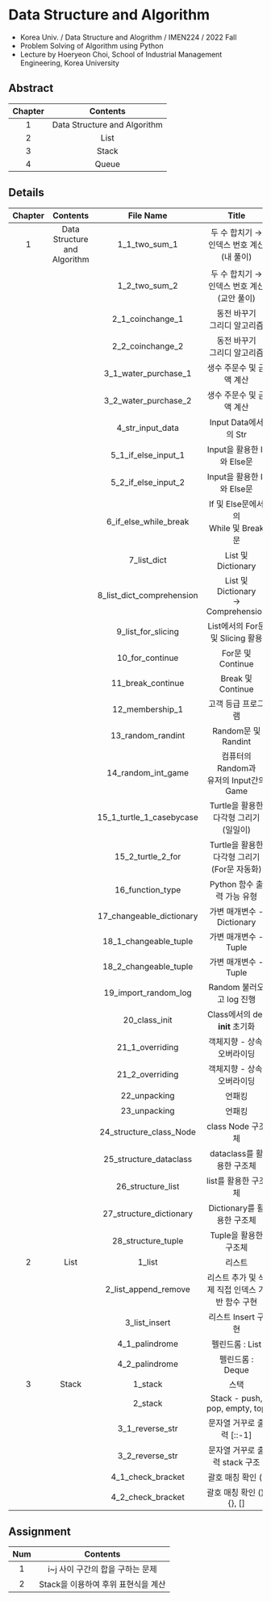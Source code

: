 # Data Structure and Algorithm
- Korea Univ. / Data Structure and Alogrithm / IMEN224 / 2022 Fall
- Problem Solving of Algorithm using Python
- Lecture by Hoeryeon Choi, School of Industrial Management Engineering, Korea University

## Abstract
|Chapter|Contents|
|:------:|:-----:|
|1|Data Structure and Algorithm|
|2|List|
|3|Stack|
|4|Queue|

## Details
|Chapter|Contents|File Name|Title|
|:------:|:-----:|:-----:|:-----:|
|1|Data Structure and Algorithm|1_1_two_sum_1|두 수 합치기 → 인덱스 번호 계산</br>(내 풀이)|
|||1_2_two_sum_2|두 수 합치기 → 인덱스 번호 계산</br>(교안 풀이)|
|||2_1_coinchange_1|동전 바꾸기</br>그리디 알고리즘|
|||2_2_coinchange_2|동전 바꾸기</br>그리디 알고리즘|
|||3_1_water_purchase_1|생수 주문수 및 금액 계산|
|||3_2_water_purchase_2|생수 주문수 및 금액 계산|
|||4_str_input_data|Input Data에서의 Str|
|||5_1_if_else_input_1|Input을 활용한 If와 Else문|
|||5_2_if_else_input_2|Input을 활용한 If와 Else문|
|||6_if_else_while_break|If 및 Else문에서의</br>While 및 Break문|
|||7_list_dict|List 및 Dictionary|
|||8_list_dict_comprehension|List 및 Dictionary</br>→ Comprehension|
|||9_list_for_slicing|List에서의 For문 및 Slicing 활용|
|||10_for_continue|For문 및 Continue|
|||11_break_continue|Break 및 Continue|
|||12_membership_1|고객 등급 프로그램|
|||13_random_randint|Random문 및 Randint|
|||14_random_int_game|컴퓨터의 Random과</br>유저의 Input간의 Game|
|||15_1_turtle_1_casebycase|Turtle을 활용한 다각형 그리기</br>(일일이)|
|||15_2_turtle_2_for|Turtle을 활용한 다각형 그리기</br>(For문 자동화)|
|||16_function_type|Python 함수 출력 가능 유형|
|||17_changeable_dictionary|가변 매개변수 - Dictionary|
|||18_1_changeable_tuple|가변 매개변수 - Tuple|
|||18_2_changeable_tuple|가변 매개변수 - Tuple|
|||19_import_random_log|Random 불러오고 log 진행|
|||20_class_init|Class에서의 def __init__ 초기화|
|||21_1_overriding|객체지향 - 상속, 오버라이딩|
|||21_2_overriding|객체지향 - 상속, 오버라이딩|
|||22_unpacking|언패킹|
|||23_unpacking|언패킹|
|||24_structure_class_Node|class Node 구조체|
|||25_structure_dataclass|dataclass를 활용한 구조체|
|||26_structure_list|list를 활용한 구조체|
|||27_structure_dictionary|Dictionary를 활용한 구조체|
|||28_structure_tuple|Tuple을 활용한 구조체|
|2|List|1_list|리스트|
|||2_list_append_remove|리스트 추가 및 삭제 직접 인덱스 기반 함수 구현|
|||3_list_insert|리스트 Insert 구현|
|||4_1_palindrome|펠린드롬 : List|
|||4_2_palindrome|펠린드롬 : Deque|
|3|Stack|1_stack|스택|
|||2_stack|Stack - push, pop, empty, top|
|||3_1_reverse_str|문자열 거꾸로 출력 [::-1]|
|||3_2_reverse_str|문자열 거꾸로 출력 stack 구조|
|||4_1_check_bracket|괄호 매칭 확인 ()|
|||4_2_check_bracket|괄호 매칭 확인 (), {}, []|

## Assignment
|Num|Contents|
|:------:|:-----:|
|1|i~j 사이 구간의 합을 구하는 문제|
|2|Stack을 이용하여 후위 표현식을 계산|
